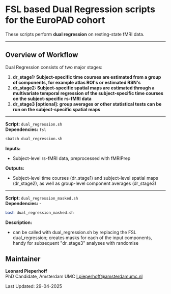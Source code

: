 
# FSL based Dual Regression scripts for the EuroPAD cohort

These scripts perform **dual regression** on resting-state fMRI data.

---

## Overview of Workflow
Dual Regression consists of two major stages:

1. **dr_stage1: Subject-specific time courses are estimated from a group of components, for example atlas ROI's or estimated RSN's**
2. **dr_stage2: Subject-specific spatial maps are estimated through a multivariate temporal regression of the subject-specific time courses on the subject-specific rs-fMRI data**
3. **dr_stage3 [optional]: group averages or other statistical tests can be run on the subject-specific spatial maps**

---

**Script:** `dual_regression.sh`  
**Dependencies:** `fsl`

```bash
sbatch dual_regression.sh
```

**Inputs:**
- Subject-level rs-fMRI data, preprocessed with fMRIPrep

**Outputs:**
- Subject-level time courses (dr_stage1) and subject-level spatial maps (dr_stage2), as well as group-level component averages (dr_stage3)

---

**Script:** `dual_regression_masked.sh`  
**Dependencies:** -

```bash
bash dual_regression_masked.sh
```

**Description:**
- can be called with dual_regression.sh by replacing the FSL dual_regression; creates masks for each of the input components, handy for subsequent "dr_stage3" analyses with randomise

## Maintainer
**Leonard Pieperhoff**  
PhD Candidate, Amsterdam UMC
l.pieperhoff@amsterdamumc.nl

Last Updated: 29-04-2025
